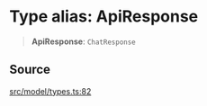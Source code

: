 # Type alias: ApiResponse

> **ApiResponse**: `ChatResponse`

## Source

[src/model/types.ts:82](https://github.com/dexaai/llm-tools/blob/2a387dc/src/model/types.ts#L82)
